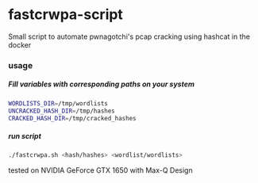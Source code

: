 # fastcrwpa-script
Small script to automate pwnagotchi's pcap cracking using hashcat in the docker
### usage
##### Fill variables with corresponding paths on your system
```bash
WORDLISTS_DIR=/tmp/wordlists
UNCRACKED_HASH_DIR=/tmp/hashes
CRACKED_HASH_DIR=/tmp/cracked_hashes
```
##### run script
```bash
./fastcrwpa.sh <hash/hashes> <wordlist/wordlists>
```

tested on NVIDIA GeForce GTX 1650 with Max-Q Design
